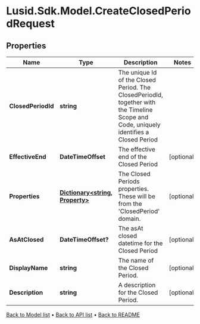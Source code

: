 # Lusid.Sdk.Model.CreateClosedPeriodRequest

## Properties

Name | Type | Description | Notes
------------ | ------------- | ------------- | -------------
**ClosedPeriodId** | **string** | The unique Id of the Closed Period. The ClosedPeriodId, together with the Timeline Scope and Code, uniquely identifies a Closed Period | 
**EffectiveEnd** | **DateTimeOffset** | The effective end of the Closed Period | [optional] 
**Properties** | [**Dictionary&lt;string, Property&gt;**](Property.md) | The Closed Periods properties. These will be from the &#39;ClosedPeriod&#39; domain. | [optional] 
**AsAtClosed** | **DateTimeOffset?** | The asAt closed datetime for the Closed Period | [optional] 
**DisplayName** | **string** | The name of the Closed Period. | [optional] 
**Description** | **string** | A description for the Closed Period. | [optional] 

[Back to Model list](../README.md#documentation-for-models) &#8226; [Back to API list](../README.md#documentation-for-api-endpoints) &#8226; [Back to README](../README.md)

